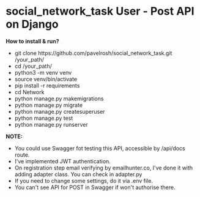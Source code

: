 # social_network_task User - Post API on Django

**How to install & run?**

<ul> 
<li>git clone https://github.com/pavelrosh/social_network_task.git
/your_path/</li>
<li>cd /your_path/</li>
<li>python3 -m venv venv</li>
<li>source venv/bin/activate</li>
<li>pip install -r requirements</li>
<li>cd Network</li>
<li>python manage.py makemigrations</li>
<li>python manage.py migrate</li>
<li>python manage.py createsuperuser</li>
<li>python manage.py test</li>
<li>python manage.py runserver</li>
</ul>

**NOTE:**
<ul>
<li>You could use Swagger fot testing this API, accessible by /api/docs route.</li>
<li>I've implemented JWT authentication.</li>
<li>On registration step email verifying by emailhunter.co, I've done it with adding adapter class. You can check in adapter.py</li>
<li>If you need to change some settings, do it via .env file.</li>
<li>You can't see API for POST in Swagger if won't authorise there.</li>
</ul>


